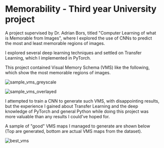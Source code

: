 # Memorability - Third year University project

A project supervised by Dr. Adrian Bors, titled "Computer Learning of what is Memorable from Images", where I explored the use of CNNs to predict the most and least memorable regions of images.

I explored several deep learning techniques and settled on Transfer Learning, which I implemented in PyTorch.

This project contained Visual Memory Schema (VMS) like the following, which show the most memorable regions of images.

![sample_vms_greyscale](https://user-images.githubusercontent.com/73166823/205845892-32944b7a-1a6a-433d-81a2-3cd38f7d0f8e.png)

![sample_vms_overlayed](https://user-images.githubusercontent.com/73166823/205845838-d3939277-c3f0-46d7-9936-a78bdbfeb8ad.png)

I attempted to train a CNN to generate such VMS, with disappointing results, but the experience I gained about Transfer Learning and the deep knowledge of PyTorch and general Python while doing this project was more valuable than any results I could've hoped for.

A sample of "good" VMS maps I managed to generate are shown below (Top are generated, bottom are actual VMS maps from the dataset).

![best_vms](https://user-images.githubusercontent.com/73166823/205846645-07279ebd-4e87-4599-b5fb-a40dd6c7a607.png)
